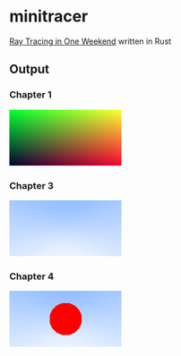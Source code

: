 # minitracer

[Ray Tracing in One Weekend](https://raytracing.github.io/books/RayTracingInOneWeekend.html) written in Rust

## Output

### Chapter 1

![c1](https://raw.githubusercontent.com/kuy/minitracer/main/output/ch1.png?raw=true)

### Chapter 3

![c1](https://raw.githubusercontent.com/kuy/minitracer/main/output/ch3.png?raw=true)

### Chapter 4

![c1](https://raw.githubusercontent.com/kuy/minitracer/main/output/ch4.png?raw=true)
